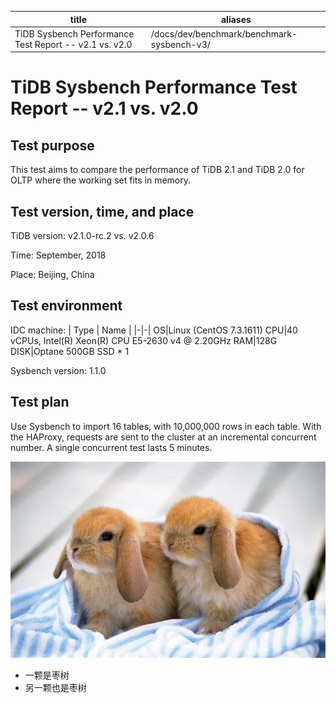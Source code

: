 | title | aliases |
| --- |  --- |
| TiDB Sysbench Performance Test Report -- v2.1 vs. v2.0 | /docs/dev/benchmark/benchmark-sysbench-v3/ | /docs/dev/benchmark/sysbench-v3/ |
# TiDB Sysbench Performance Test Report -- v2.1 vs. v2.0
## **Test purpose**
This test aims to compare the performance of TiDB 2.1 and TiDB 2.0 for OLTP where the working set fits in memory.
## **Test version, time, and place**
TiDB version: v2.1.0-rc.2 vs. v2.0.6

Time: September, 2018

Place: Beijing, China
## **Test environment**
IDC machine:
| Type | Name |
|-|-|
OS|Linux (CentOS 7.3.1611)
CPU|40 vCPUs, Intel(R) Xeon(R) CPU E5-2630 v4 @ 2.20GHz
RAM|128G
DISK|Optane 500GB SSD * 1

Sysbench version: 1.1.0
## **Test plan**
Use Sysbench to import 16 tables, with 10,000,000 rows in each table. With the HAProxy, requests are sent to the cluster at an incremental concurrent number. A single concurrent test lasts 5 minutes.

![](2022-10-17-19-24-23.png)
- 一颗是枣树
- 另一颗也是枣树
